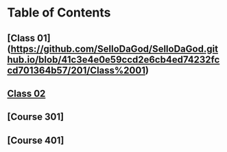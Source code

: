 # Table of Contents

## [Class 01] (https://github.com/SelloDaGod/SelloDaGod.github.io/blob/41c3e4e0e59ccd2e6cb4ed74232fccd701364b57/201/Class%2001)

## [Class 02](https://github.com/SelloDaGod/SelloDaGod.github.io/blob/b4df5c77e3b897b9a7f795938e989c898465a492/201/Class%2002)

## [Course 301]

## [Course 401]
